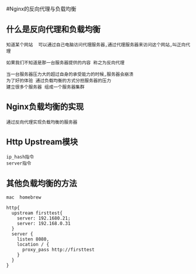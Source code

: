 #Nginx的反向代理与负载均衡

## 什么是反向代理和负载均衡
    知道某个网站  可以通过自己电脑访问代理服务器,通过代理服务器来访问这个网站,叫正向代理

    如果我们不知道是那一台服务器提供的内容 称之为反向代理

    当一台服务器压力大的超过自身的承受能力的时候,服务器会崩溃
    为了好的体验 通过负载均衡的方式分担服务器的压力
    建立很多个服务器 组成一个服务器集群

## Nginx负载均衡的实现
    通过反向代理实现负载均衡的服务器

## Http Upstream模块

    ip_hash指令
    server指令

## 其他负载均衡的方法

    mac  homebrew

    http{
      upstream firsttest{
        server: 192.1680.21;
        server: 192.168.0.31
      }
      server {
        listen 8080,
        location / {
          proxy_pass http://firsttest
        }
      }
    }